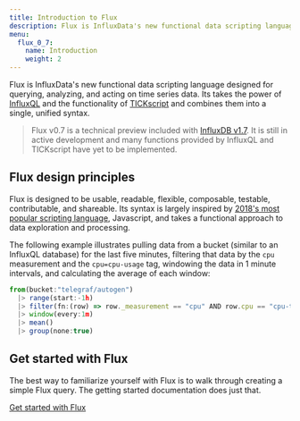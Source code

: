 ```yaml
---
title: Introduction to Flux
description: Flux is InfluxData's new functional data scripting language designed for querying, analyzing, and acting on time series data.
menu:
  flux_0_7:
    name: Introduction
    weight: 2
---
```


Flux is InfluxData's new functional data scripting language designed for querying, analyzing, and acting on time series data.
Its takes the power of [InfluxQL](/influxdb/latest/query_language/spec/) and the functionality of [TICKscript](https://docs.influxdata.com/kapacitor/v1.5/tick/introduction/) and combines them into a single, unified syntax.

> Flux v0.7 is a technical preview included with [InfluxDB v1.7](/influxdb/v1.7).
> It is still in active development and many functions provided by InfluxQL and TICKscript
> have yet to be implemented.

## Flux design principles
Flux is designed to be usable, readable, flexible, composable, testable, contributable, and shareable.
Its syntax is largely inspired by [2018's most popular scripting language](https://insights.stackoverflow.com/survey/2018#technology),
Javascript, and takes a functional approach to data exploration and processing.

The following example illustrates pulling data from a bucket (similar to an InfluxQL database) for the last five minutes,
filtering that data by the `cpu` measurement and the `cpu=cpu-usage` tag, windowing the data in 1 minute intervals,
and calculating the average of each window:

```js
from(bucket:"telegraf/autogen")
  |> range(start:-1h)
  |> filter(fn:(row) => row._measurement == "cpu" AND row.cpu == "cpu-total")
  |> window(every:1m)
  |> mean()
  |> group(none:true)
```

## Get started with Flux
The best way to familiarize yourself with Flux is to walk through creating a simple Flux query.
The getting started documentation does just that.

<div class="page-nav-btns">
  <a class="btn next" href="/flux/v0.7/introduction/getting-started">Get started with Flux</a>
</div>
